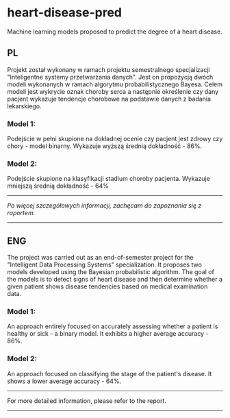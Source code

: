# heart-disease-pred
Machine learning models proposed to predict the degree of a heart disease.

## PL

Projekt został wykonany w ramach projektu semestralnego specjalizacji "Inteligentne systemy przetwarzania danych". Jest on propozycją dwóch modeli wykonanych w ramach algorytmu probabilistycznego Bayesa. Celem modeli jest wykrycie oznak choroby serca a następnie określenie czy dany pacjent wykazuje tendencje chorobowe na podstawie danych z badania lekarskiego.

### Model 1:

Podejście w pełni skupione na dokładnej ocenie czy pacjent jest zdrowy czy chory - model binarny. Wykazuje wyższą średnią dokładność - 86%.

### Model 2:

Podejście skupione na klasyfikacji stadium choroby pacjenta. Wykazuje mniejszą średnią dokładność - 64%


----
*Po więcej szczegółowych informacji, zachęcam do zapoznania się z raportem.*

----



## ENG

The project was carried out as an end-of-semester project for the "Intelligent Data Processing Systems" specialization. It proposes two models developed using the Bayesian probabilistic algorithm. The goal of the models is to detect signs of heart disease and then determine whether a given patient shows disease tendencies based on medical examination data.

### Model 1:
An approach entirely focused on accurately assessing whether a patient is healthy or sick - a binary model. It exhibits a higher average accuracy - 86%.

### Model 2:
An approach focused on classifying the stage of the patient's disease. It shows a lower average accuracy - 64%.

----
For more detailed information, please refer to the report.

---
